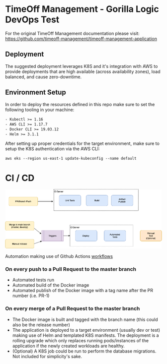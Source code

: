 
# TimeOff Management - Gorilla Logic DevOps Test

For the original TimeOff Management documentation please visit: <a href="https://github.com/timeoff-management/timeoff-management-application">https://github.com/timeoff-management/timeoff-management-application</a>


## Deployment

The suggested deployment leverages K8S and it's integration with AWS to provide deployments that are high available (across availability zones), load balanced, and cause zero-downtime.


## Environment Setup

In order to deploy the resources defined in this repo make sure to set the following tooling in your machine:
```
- Kubectl >= 1.16
- AWS CLI >= 1.17.7
- Docker CLI >= 19.03.12
- Helm >= 3.1.1
```

After setting up proper credentials for the target environment, make sure to setup the K8S authentication via the AWS CLI:
```
aws eks --region us-east-1 update-kubeconfig --name default
```

# CI / CD

![Image of CI CD](docs/timeoff-CI_CD.png)

Automation making use of Github Actions [workflows](.github/workflows)

### On every push to a Pull Request to the master branch
- Automated tests run
- Automated build of the Docker image
- Automated publish of the Docker image with a tag name after the PR number (i.e. PR-1)


### On every merge of a Pull Request to the master branch
- The Docker image is built and tagged with the branch name (this could also be the release number)
- The application is deployed to a target environment (usually dev or test) making use of Helm and templated K8S manifests. The deployment is a rolling upgrade which  only replaces running pods/instances of the application if the newly created workloads are healthy.
- (Optional) A K8S job could be run to perform the database migrations. Not included for simplicity's sake.

